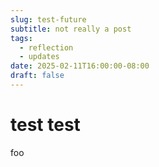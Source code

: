 ```yaml
---
slug: test-future
subtitle: not really a post
tags:
  - reflection
  - updates
date: 2025-02-11T16:00:00-08:00
draft: false
---
```


# test test

foo
